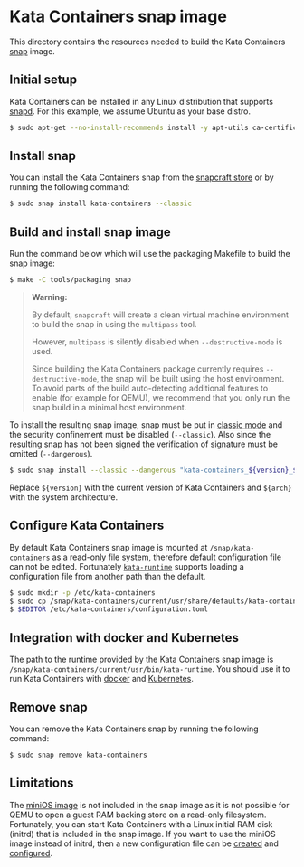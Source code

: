# Kata Containers snap image

This directory contains the resources needed to build the Kata Containers
[snap][1] image.

## Initial setup

Kata Containers can be installed in any Linux distribution that supports
[snapd](https://docs.snapcraft.io/installing-snapd). For this example, we
assume Ubuntu as your base distro.
```sh
$ sudo apt-get --no-install-recommends install -y apt-utils ca-certificates snapd snapcraft
```

## Install snap

You can install the Kata Containers snap from the [snapcraft store][8] or by running the following command:

```sh
$ sudo snap install kata-containers --classic
```

## Build and install snap image

Run the command below which will use the packaging Makefile to build the snap image:

```sh
$ make -C tools/packaging snap
```

> **Warning:**
>
> By default, `snapcraft` will create a clean virtual machine
> environment to build the snap in using the `multipass` tool.
>
> However, `multipass` is silently disabled when `--destructive-mode` is
> used.
>
> Since building the Kata Containers package currently requires
> `--destructive-mode`, the snap will be built using the host
> environment. To avoid parts of the build auto-detecting additional
> features to enable (for example for QEMU), we recommend that you
> only run the snap build in a minimal host environment.

To install the resulting snap image, snap must be put in [classic mode][3] and the
security confinement must be disabled (`--classic`). Also since the resulting snap
has not been signed the verification of signature must be omitted (`--dangerous`).

```sh
$ sudo snap install --classic --dangerous "kata-containers_${version}_${arch}.snap"
```

Replace `${version}` with the current version of Kata Containers and `${arch}` with
the system architecture.

## Configure Kata Containers

By default Kata Containers snap image is mounted at `/snap/kata-containers` as a
read-only file system, therefore default configuration file can not be edited.
Fortunately [`kata-runtime`][4] supports loading a configuration file from another
path than the default.

```sh
$ sudo mkdir -p /etc/kata-containers
$ sudo cp /snap/kata-containers/current/usr/share/defaults/kata-containers/configuration.toml /etc/kata-containers/
$ $EDITOR /etc/kata-containers/configuration.toml
```

## Integration with docker and Kubernetes

The path to the runtime provided by the Kata Containers snap image is
`/snap/kata-containers/current/usr/bin/kata-runtime`. You should use it to
run Kata Containers with [docker][9] and [Kubernetes][10].

## Remove snap

You can remove the Kata Containers snap by running the following command:

```sh
$ sudo snap remove kata-containers
```

## Limitations

The [miniOS image][2] is not included in the snap image as it is not possible for
QEMU to open a guest RAM backing store on a read-only filesystem. Fortunately,
you can start Kata Containers with a Linux initial RAM disk (initrd) that is
included in the snap image. If you want to use the miniOS image instead of initrd,
then a new configuration file can be [created](#configure-kata-containers)
and [configured][7].

[1]: https://docs.snapcraft.io/snaps/intro
[2]: ../../docs/design/architecture/README.md#root-filesystem-image
[3]: https://docs.snapcraft.io/reference/confinement#classic
[4]: https://github.com/kata-containers/kata-containers/tree/main/src/runtime#configuration
[5]: https://docs.docker.com/engine/reference/commandline/dockerd
[6]: ../../docs/install/docker/ubuntu-docker-install.md
[7]: ../../docs/Developer-Guide.md#configure-to-use-initrd-or-rootfs-image
[8]: https://snapcraft.io/kata-containers
[9]: ../../docs/Developer-Guide.md#run-kata-containers-with-docker
[10]: ../../docs/Developer-Guide.md#run-kata-containers-with-kubernetes
